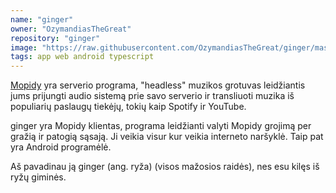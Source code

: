 ```yaml
---
name: "ginger"
owner: "OzymandiasTheGreat"
repository: "ginger"
image: "https://raw.githubusercontent.com/OzymandiasTheGreat/ginger/master/screenshots/ginger-electron.png"
tags: app web android typescript
---
```

[Mopidy](https://mopidy.com/) yra serverio programa,
"headless" muzikos grotuvas leidžiantis jums prijungti
audio sistemą prie savo serverio ir transliuoti muzika
iš populiarių paslaugų tiekėjų, tokių kaip Spotify ir
YouTube.

ginger yra Mopidy klientas, programa leidžianti valyti
Mopidy grojimą per gražią ir patogią sąsają. Ji veikia
visur kur veikia interneto naršyklė. Taip pat yra
Android programėlė.

Aš pavadinau ją ginger (ang. ryža) (visos mažosios
raidės), nes esu kilęs iš ryžų giminės.
